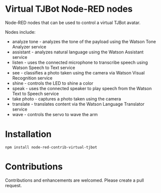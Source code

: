 # Virtual TJBot Node-RED nodes

Node-RED nodes that can be used to control a virtual TJBot avatar.

Nodes include:

* analyze tone - analyzes the tone of the payload using the Watson Tone Analyzer service
* assistant - analyzes natural language using the Watson Assistant service
* listen - uses the connected microphone to transcribe speech using Watson Speech to Text service
* see - classifies a photo taken using the camera via Watson Visual Recognition service
* shine - controls the LED to shine a color
* speak - uses the connected speaker to play speech from the Watson Text to Speech service
* take photo - captures a photo taken using the camera
* translate - translates content via the Watson Language Translator service
* wave - controls the servo to wave the arm

# Installation

```
npm install node-red-contrib-virtual-tjbot
```

# Contributions

Contributions and enhancements are welcomed. Please create a pull request.
